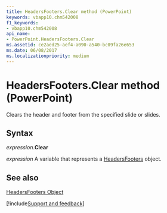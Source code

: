 ```yaml
---
title: HeadersFooters.Clear method (PowerPoint)
keywords: vbapp10.chm542008
f1_keywords:
- vbapp10.chm542008
api_name:
- PowerPoint.HeadersFooters.Clear
ms.assetid: ce2aed25-aef4-a090-a540-bc09fa26e653
ms.date: 06/08/2017
ms.localizationpriority: medium
---
```



# HeadersFooters.Clear method (PowerPoint)

Clears the header and footer from the specified slide or slides.


## Syntax

_expression_.**Clear**

_expression_ A variable that represents a [HeadersFooters](PowerPoint.HeadersFooters.md) object.


## See also


[HeadersFooters Object](PowerPoint.HeadersFooters.md)

[!include[Support and feedback](~/includes/feedback-boilerplate.md)]